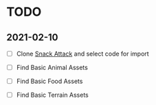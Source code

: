 



# TODO





## 2021-02-10
- [ ] Clone [Snack Attack](https://github.com/peter201943/Snack-Attack) and select code for import
- [ ] Find Basic Animal Assets
- [ ] Find Basic Food Assets
- [ ] Find Basic Terrain Assets













